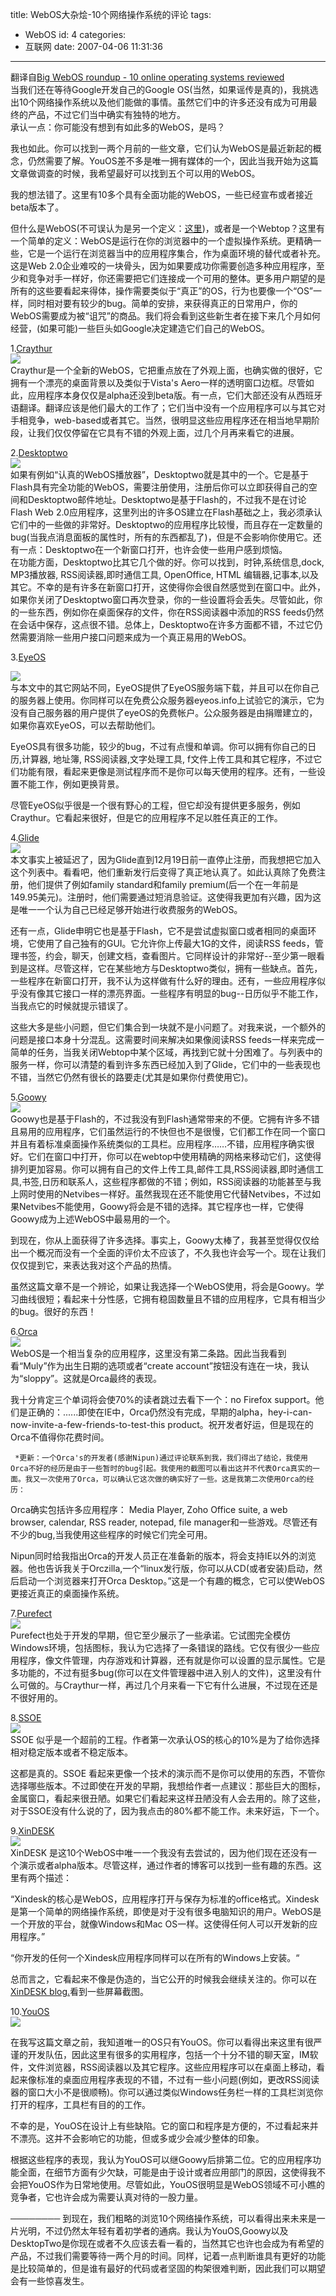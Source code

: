 title: WebOS大杂烩-10个网络操作系统的评论
tags:
  - WebOS
id: 4
categories:
  - 互联网
date: 2007-04-06 11:31:36
---

翻译自[Big WebOS roundup - 10 online operating systems reviewed](http://franticindustries.com/blog/2006/12/21/big-webos-roundup-10-online-operating-systems-reviewed/)  
当我们还在等待Google开发自己的Google OS(当然，如果谣传是真的)，我挑选出10个网络操作系统以及他们能做的事情。虽然它们中的许多还没有成为可用最终的产品，不过它们当中确实有独特的地方。  
承认一点：你可能没有想到有如此多的WebOS，是吗？  
  
我也如此。你可以找到一两个月前的一些文章，它们认为WebOS是最近新起的概念，仍然需要了解。YouOS差不多是唯一拥有媒体的一个，因此当我开始为这篇文章做调查的时候，我希望最好可以找到五个可以用的WebOS。  
  
我的想法错了。这里有10多个具有全面功能的WebOS，一些已经宣布或者接近beta版本了。  
  
但什么是WebOS(不可误认为是另一个定义：[这里](http://en.wikipedia.org/wiki/Web_operating_system))，或者是一个Webtop？这里有一个简单的定义：WebOS是运行在你的浏览器中的一个虚拟操作系统。更精确一些，它是一个运行在浏览器当中的应用程序集合，作为桌面环境的替代或者补充。这是Web 2.0企业难咬的一块骨头，因为如果要成功你需要创造多种应用程序，至少和竞争对手一样好，你还需要把它们连接成一个可用的整体。更多用户期望的是所有的这些要看起来得体，操作需要类似于“真正”的OS，行为也要像一个“OS”一样，同时相对要有较少的bug。简单的安排，来获得真正的日常用户，你的WebOS需要成为被“诅咒”的商品。我们将会看到这些新生者在接下来几个月如何经营，(如果可能)一些巨头如Google决定建造它们自己的WebOS。  
  
1.[Craythur](http://www.craythur.com/)  
![](http://files.myopera.com/cocobear/blog/1.jpg)  
Craythur是一个全新的WebOS，它把重点放在了外观上面，也确实做的很好，它拥有一个漂亮的桌面背景以及类似于Vista's Aero一样的透明窗口边框。尽管如此，应用程序本身仅仅是alpha还没到beta版。有一点，它们大部还没有从西班牙语翻译。翻译应该是他们最大的工作了；它们当中没有一个应用程序可以与其它对手相竞争，web-based或者其它。当然，很明显这些应用程序还在相当地早期阶段，让我们仅仅停留在它具有不错的外观上面，过几个月再来看它的进展。  
  
2.[Desktoptwo](http://desktoptwo.com/)  
![](http://files.myopera.com/cocobear/blog/2.jpg)  
如果有例如“认真的WebOS播放器”，Desktoptwo就是其中的一个。它是基于Flash具有完全功能的WebOS，需要注册使用，注册后你可以立即获得自己的空间和Desktoptwo邮件地址。Desktoptwo是基于Flash的，不过我不是在讨论Flash Web 2.0应用程序，这里列出的许多OS建立在Flash基础之上，我必须承认它们中的一些做的非常好。Desktoptwo的应用程序比较慢，而且存在一定数量的bug(当我点消息面板的属性时，所有的东西都乱了)，但是不会影响你使用它。还有一点：Desktoptwo在一个新窗口打开，也许会使一些用户感到烦恼。  
在功能方面，Desktoptwo比其它几个做的好。你可以找到，时钟,系统信息,dock, MP3播放器, RSS阅读器,即时通信工具, OpenOffice, HTML 编辑器,记事本,以及其它。不幸的是有许多在新窗口打开，这使得你会很自然感觉到在窗口中。此外，如果你关闭了Desktoptwo窗口再次登录，你的一些设置将会丢失。尽管如此，你的一些东西，例如你在桌面保存的文件，你在RSS阅读器中添加的RSS feeds仍然在会话中保存，这点很不错。总体上，Desktoptwo在许多方面都不错，不过它仍然需要消除一些用户接口问题来成为一个真正易用的WebOS。  
  
3.[EyeOS](http://eyeos.org/)  
  
![](http://files.myopera.com/cocobear/blog/3.jpg)  
与本文中的其它网站不同，EyeOS提供了EyeOS服务端下载，并且可以在你自己的服务器上使用。你同样可以在免费公众服务器eyeos.info上试验它的演示，它为没有自己服务器的用户提供了eyeOS的免费帐户。公众服务器是由捐赠建立的，如果你喜欢EyeOS，可以去帮助他们。  
  
EyeOS具有很多功能，较少的bug，不过有点慢和单调。你可以拥有你自己的日历,计算器, 地址簿, RSS阅读器,文字处理工具, f文件上传工具和其它程序，不过它们功能有限，看起来更像是测试程序而不是你可以每天使用的程序。还有，一些设置不能工作，例如更换背景。  
  
尽管EyeOS似乎很是一个很有野心的工程，但它却没有提供更多服务，例如Craythur。它看起来很好，但是它的应用程序不足以胜任真正的工作。  
  
4.[Glide](http://www.glidedigital.com/)  
![](http://files.myopera.com/cocobear/blog/4.jpg)  
本文事实上被延迟了，因为Glide直到12月19日前一直停止注册，而我想把它加入这个列表中。看看吧，他们重新发行后变得了真正地认真了。如此认真除了免费注册，他们提供了例如family standard和family premium(后一个在一年前是149.95美元)。注册时，他们需要通过短消息验证。这使得我更加有兴趣，因为这是唯一一个认为自己已经足够开始进行收费服务的WebOS。  
  
还有一点，Glide申明它也是基于Flash，它不是尝试虚拟窗口或者相同的桌面环境，它使用了自己独有的GUI。它允许你上传最大1G的文件，阅读RSS feeds，管理书签，约会，聊天，创建文档，查看图片。它同样设计的非常好--至少第一眼看到是这样。尽管这样，它在某些地方与Desktoptwo类似，拥有一些缺点。首先，一些程序在新窗口打开，我不认为这样做有什么好的理由。还有，一些应用程序似乎没有像其它接口一样的漂亮界面。一些程序有明显的bug--日历似乎不能工作，当我点它的时候就提示错误了。  
  
这些大多是些小问题，但它们集合到一块就不是小问题了。对我来说，一个额外的问题是接口本身十分混乱。这需要时间来解决如果像阅读RSS feeds一样来完成一简单的任务，当我关闭Webtop中某个区域，再找到它就十分困难了。与列表中的服务一样，你可以清楚的看到许多东西已经加入到了Glide，它们中的一些表现也不错，当然它仍然有很长的路要走(尤其是如果你付费使用它)。  
  
5.[Goowy](http://www.goowy.com/)  
![](http://files.myopera.com/cocobear/blog/5.jpg)  
Goowy也是基于Flash的，不过我没有到Flash通常带来的不便。它拥有许多不错且易用的应用程序，它们虽然运行的不快但也不是很慢，它们都工作在同一个窗口并且有着标准桌面操作系统类似的工具栏。应用程序……不错，应用程序确实很好。它们在窗口中打开，你可以在webtop中使用精确的网格来移动它们，这使得排列更加容易。你可以拥有自己的文件上传工具,邮件工具,RSS阅读器,即时通信工具,书签,日历和联系人，这些程序都做的不错；例如，RSS阅读器的功能甚至与我上网时使用的Netvibes一样好。虽然我现在还不能使用它代替Netvibes，不过如果Netvibes不能使用，Goowy将会是不错的选择。其它程序也一样，它使得Goowy成为上述WebOS中最易用的一个。  
  
到现在，你从上面获得了许多选择。事实上，Goowy太棒了，我甚至觉得仅仅给出一个概况而没有一个全面的评价太不应该了，不久我也许会写一个。现在让我们仅仅提到它，来表达我对这个产品的热情。  
  
虽然这篇文章不是一个辨论，如果让我选择一个WebOS使用，将会是Goowy。学习曲线很短；看起来十分性感，它拥有稳固数量且不错的应用程序，它具有相当少的bug。很好的东西！  
  
6.[Orca](http://www.orcaa.com/)  
![](http://files.myopera.com/cocobear/blog/6.jpg)  
WebOS是一个相当复杂的应用程序，这里没有第二条路。因此当我看到看“Muly”作为出生日期的选项或者“create account”按钮没有连在一块，我认为“sloppy”。这就是Orca最终的表现。  
  
我十分肯定三个单词将会使70%的读者跳过去看下一个：no Firefox support。他们是正确的：......即使在IE中，Orca仍然没有完成，早期的alpha，hey-i-can-now-invite-a-few-friends-to-test-this product。祝开发者好运，但是现在的Orca不值得你花费时间。  
  


     *更新：一个Orca's的开发者(感谢Nipun)通过评论联系到我，我们得出了结论，我使用Orca不好的经历是由于一些暂时的bug引起。我使用的截图可以看出这并不代表Orca真实的一面。我又一次使用了Orca，可以确认它这次做的确实好了一些。这是我第二次使用Orca的经历：  
  
Orca确实包括许多应用程序： Media Player, Zoho Office suite, a web browser, calendar, RSS reader, notepad, file manager和一些游戏。尽管还有不少的bug,当我使用这些程序的时候它们完全可用。  
  
Nipun同时给我指出Orca的开发人员正在准备新的版本，将会支持IE以外的浏览器。他也告诉我关于Orczilla,一个“linux发行版，你可以从CD(或者安装)启动，然后启动一个浏览器来打开Orca Desktop。”这是一个有趣的概念，它可以使WebOS更接近真正的桌面操作系统。  


  
  
7.[Purefect](http://purefect.klorofil.org/demo/)  
![](http://files.myopera.com/cocobear/blog/7.jpg)  
Purefect也处于开发的早期，但它至少展示了一些承诺。它试图完全模仿Windows环境，包括图标，我认为它选择了一条错误的路线。它仅有很少一些应用程序，像文件管理，内存游戏和计算器，还有就是你可以设置的显示属性。它是多功能的，不过有挺多bug(你可以在文件管理器中进入别人的文件)，这里没有什么可做的。与Craythur一样，再过几个月来看一下它有什么进展，不过现在还是不很好用的。  
  
8.[SSOE](http://giffard.dynalias.net/ssoe/)  
![](http://files.myopera.com/cocobear/blog/8.jpg)  
SSOE 似乎是一个超前的工程。作者第一次承认OS的核心的10%是为了给你选择相对稳定版本或者不稳定版本。  
  
这都是真的。SSOE 看起来更像一个技术的演示而不是你可以使用的东西，不管你选择哪些版本。不过即使在开发的早期，我想给作者一点建议：那些巨大的图标，金属窗口，看起来很丑陋。如果它们看起来这样丑陋没有人会去用的。除了这些，对于SSOE没有什么说的了，因为我点击的80%都不能工作。未来好运，下一个。  
  
9.[XinDESK](http://www.xindesk.com/)  
![](http://files.myopera.com/cocobear/blog/9.jpg)  
XinDESK 是这10个WebOS中唯一一个我没有去尝试的，因为他们现在还没有一个演示或者alpha版本。尽管这样，通过作者的博客可以找到一些有趣的东西。这里有两个描述：  
  
“Xindesk的核心是WebOS，应用程序打开与保存为标准的office格式。Xindesk是第一个简单的网络操作系统，即使是对于没有很多电脑知识的用户。WebOS是一个开放的平台，就像Windows和Mac OS一样。这使得任何人可以开发新的应用程序。”  
  
“你开发的任何一个Xindesk应用程序同样可以在所有的Windows上安装。“  
  
总而言之，它看起来不像是伪造的，当它公开的时候我会继续关注的。你可以在[XinDESK blog.](http://xinteleport.blogspot.com)看到一些屏幕截图。  
  
10.[YouOS](https://www.youos.com/)  
![](http://files.myopera.com/cocobear/blog/10.jpg)  

在我写这篇文章之前，我知道唯一的OS只有YouOS。你可以看得出来这里有很严谨的开发队伍，因此这里有很多的实用程序，包括一个十分不错的聊天室，IM软件，文件浏览器，RSS阅读器以及其它程序。这些应用程序可以在桌面上移动，看起来像标准的桌面应用程序表现的不错，不过有一些小问题(例如，更改RSS阅读器的窗口大小不是很顺畅)。你可以通过类似Windows任务栏一样的工具栏浏览你打开的程序，工具栏有目的的工作。

不幸的是，YouOS在设计上有些缺陷。它的窗口和程序是方便的，不过看起来并不漂亮。这并不会影响它的功能，但或多或少会减少整体的印象。

根据这些程序的表现，我认为YouOS可以继Goowy后排第二位。它的应用程序功能全面，在细节方面有少欠缺，可能是由于设计或者应用部门的原因，这使得我不会把YouOS作为日常地使用。尽管如此，YouOS很明显是WebOS领域不可小瞧的竞争者，它也许会成为需要认真对待的一股力量。

────────
到现在，我们粗略的浏览10个网络操作系统，可以看得出来未来是一片光明，不过仍然太年轻有着初学者的通病。我认为YouOS,Goowy以及DesktopTwo是你现在或者不久应该去看一看的，当然其它也许也会成为有希望的产品，不过我们需要等待一两个月的时间。同样，记着一点判断谁具有更好的功能是比较简单的，但是谁有最好的代码或者坚固的构架很难判断，因此我们可以期望会有一些惊喜发生。